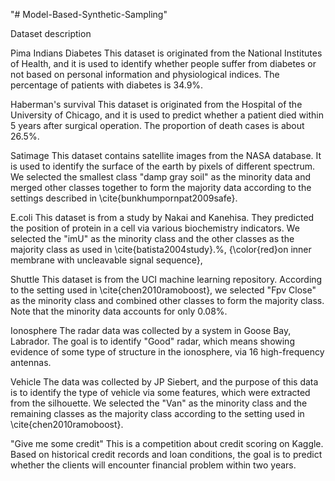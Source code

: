 "# Model-Based-Synthetic-Sampling" 

Dataset description

Pima Indians Diabetes 
    This dataset is originated from the National Institutes of Health, and it is used to identify whether people suffer from diabetes or not based on personal information and physiological indices. The percentage of patients with diabetes is 34.9\%.
    
Haberman's survival 
    This dataset is originated from the Hospital of the University of Chicago, and it is used to predict whether a patient died within 5 years after surgical operation. The proportion of death cases is about 26.5\%.
    
Satimage 
    This dataset contains satellite images from the NASA database. It is used to identify the surface of the earth by pixels of different spectrum. We selected the smallest class "damp gray soil" as the minority data and merged other classes together to form the majority data according to the settings described in \cite{bunkhumpornpat2009safe}.
    
E.coli 
    This dataset is from a study by Nakai and Kanehisa. They predicted the position of protein in a cell via various biochemistry indicators. We selected the "imU" as the minority class and the other classes as the majority class as used in \cite{batista2004study}.%, {\color{red}on inner membrane with uncleavable signal sequence},
    
Shuttle 
    This dataset is from the UCI machine learning repository. According to the setting used in \cite{chen2010ramoboost}, we selected "Fpv Close" as the minority class and combined other classes to form the majority class. Note that the minority data accounts for only 0.08\%. 
    
Ionosphere 
    The radar data was collected by a system in Goose Bay, Labrador. The goal is to identify "Good" radar, which means showing evidence of some type of structure in the ionosphere, via 16 high-frequency antennas.

Vehicle
    The data was collected by JP Siebert, and the purpose of this data is to identify the type of vehicle via some features, which were extracted from the silhouette. We selected the "Van" as the minority class and the remaining classes as the majority class according to the setting used in \cite{chen2010ramoboost}.
    
"Give me some credit"
    This is a competition about credit scoring on Kaggle. Based on historical credit records and loan conditions, the goal is to predict whether the clients will encounter financial problem within two years.
